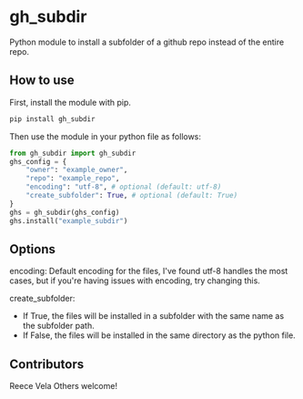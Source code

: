 # gh_subdir
Python module to install a subfolder of a github repo instead of the entire repo.

## How to use

First, install the module with pip.

```bash
pip install gh_subdir
```

Then use the module in your python file as follows:

```python
from gh_subdir import gh_subdir
ghs_config = {
    "owner": "example_owner",
    "repo": "example_repo",
    "encoding": "utf-8", # optional (default: utf-8)
    "create_subfolder": True, # optional (default: True)
}
ghs = gh_subdir(ghs_config)
ghs.install("example_subdir")
```

## Options
encoding: Default encoding for the files, I've found utf-8 handles the most cases, but if you're having issues with encoding, try changing this.

create_subfolder: 
- If True, the files will be installed in a subfolder with the same name as the subfolder path. 
- If False, the files will be installed in the same directory as the python file.

## Contributors

Reece Vela
Others welcome!